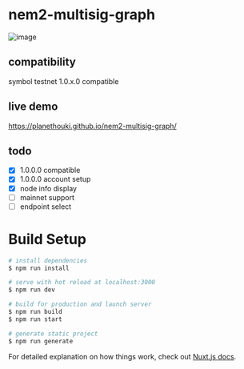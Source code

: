 # nem2-multisig-graph

![image](https://user-images.githubusercontent.com/26595148/72197624-b8cd6b00-3466-11ea-9521-ab485523dbd9.png)

## compatibility

symbol testnet 1.0.x.0 compatible

## live demo

https://planethouki.github.io/nem2-multisig-graph/

## todo

- [x] 1.0.0.0 compatible
- [x] 1.0.0.0 account setup
- [x] node info display
- [ ] mainnet support
- [ ] endpoint select

# Build Setup

``` bash
# install dependencies
$ npm run install

# serve with hot reload at localhost:3000
$ npm run dev

# build for production and launch server
$ npm run build
$ npm run start

# generate static project
$ npm run generate
```

For detailed explanation on how things work, check out [Nuxt.js docs](https://nuxtjs.org).
